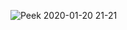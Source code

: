 ![Peek 2020-01-20 21-21](https://user-images.githubusercontent.com/19919389/72777573-fcdd1000-3bca-11ea-9f9a-bdddbfd4b8d5.gif)

